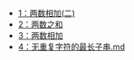 
- [1：两数相加(二)](/md/idea-plugin/algorithm/leetcode/1：两数相加(二).md)
- [2：两数之和](/md/idea-plugin/algorithm/leetcode/2：两数之和.md)
- [3：两数相加](/md/idea-plugin/algorithm/leetcode/3：两数相加.md)
- [4：无重复字符的最长子串.md](/md/idea-plugin/algorithm/leetcode/4：无重复字符的最长子串.md)
